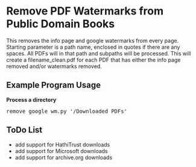 # Remove PDF Watermarks from Public Domain Books #

This removes the info page and google watermarks from every page. Starting parameter is a path name, enclosed in quotes if there are any spaces. All PDFs will in that path and subpaths will be processed. This will create a filename_clean.pdf for each PDF that has either the info page removed and/or watermarks removed.

## Example Program Usage ##

**Process a directory**
<pre>
remove_google_wm.py '/Downloaded PDFs'
</pre>


## ToDo List ##
- add support for HathiTrust downloads
- add support for Microsoft downloads
- add support for archive.org downloads